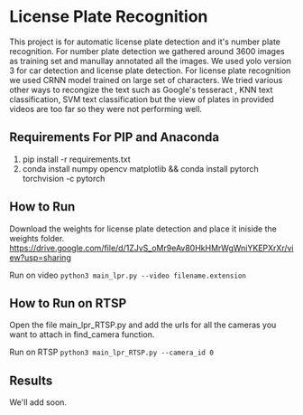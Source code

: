 # License Plate Recognition 
This project is for automatic license plate detection and it's number plate recognition. For number plate detection we gathered around 3600 images as training set and manullay annotated all the images. We used yolo version 3 for car detection and license plate detection. For license plate recognition we used CRNN model trained on large set of characters. We tried various other ways to recongize the text such as Google's tesseract , KNN text classification, SVM text classification but the view of plates in provided videos are too far so they were not performing well.

## Requirements For PIP and Anaconda
1) pip install -r requirements.txt
2) conda install numpy opencv matplotlib && conda install pytorch torchvision -c pytorch

## How to Run
Download the weights for license plate detection and place it iniside the weights folder.
https://drive.google.com/file/d/1ZJvS_oMr9eAv80HkHMrWgWniYKEPXrXr/view?usp=sharing

Run on video `python3 main_lpr.py --video filename.extension`
## How to Run on RTSP 
Open the file main_lpr_RTSP.py and add the urls for all the cameras you want to attach in find_camera function.


Run on RTSP `python3 main_lpr_RTSP.py --camera_id 0`

## Results
We'll add soon.
